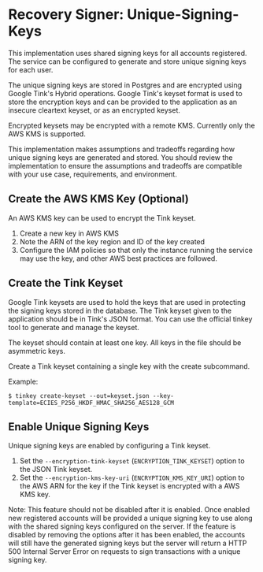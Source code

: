 # Recovery Signer: Unique-Signing-Keys

This implementation uses shared signing keys for all accounts registered. The
service can be configured to generate and store unique signing keys for each
user.

The unique signing keys are stored in Postgres and are encrypted using Google
Tink's Hybrid operations. Google Tink's keyset format is used to store the
encryption keys and can be provided to the application as an insecure cleartext
keyset, or as an encrypted keyset.

Encrypted keysets may be encrypted with a remote KMS. Currently only the AWS
KMS is supported.

This implementation makes assumptions and tradeoffs regarding how unique
signing keys are generated and stored. You should review the implementation to
ensure the assumptions and tradeoffs are compatible with your use case,
requirements, and environment.

## Create the AWS KMS Key (Optional)

An AWS KMS key can be used to encrypt the Tink keyset.

1. Create a new key in AWS KMS
2. Note the ARN of the key region and ID of the key created
3. Configure the IAM policies so that only the instance running the service may
   use the key, and other AWS best practices are followed.

## Create the Tink Keyset

Google Tink keysets are used to hold the keys that are used in protecting the
signing keys stored in the database. The Tink keyset given to the application
should be in Tink's JSON format. You can use the official tinkey tool to
generate and manage the keyset.

The keyset should contain at least one key. All keys in the file should be
asymmetric keys.

Create a Tink keyset containing a single key with the create subcommand.

Example:
```
$ tinkey create-keyset --out=keyset.json --key-template=ECIES_P256_HKDF_HMAC_SHA256_AES128_GCM
```

## Enable Unique Signing Keys

Unique signing keys are enabled by configuring a Tink keyset.

1. Set the `--encryption-tink-keyset` (`ENCRYPTION_TINK_KEYSET`) option to the
   JSON Tink keyset.
2. Set the `--encryption-kms-key-uri` (`ENCRYPTION_KMS_KEY_URI`) option to the
   AWS ARN for the key if the Tink keyset is encrypted with a AWS KMS key.

Note: This feature should not be disabled after it is enabled. Once enabled new
registered accounts will be provided a unique signing key to use along with the
shared signing keys configured on the server. If the feature is disabled by
removing the options after it has been enabled, the accounts will still have
the generated signing keys but the server will return a HTTP 500 Internal
Server Error on requests to sign transactions with a unique signing key.
